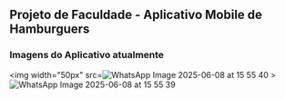 ## Projeto de Faculdade - Aplicativo Mobile de Hamburguers

### Imagens do Aplicativo atualmente

<img width="50px" src=![WhatsApp Image 2025-06-08 at 15 55 40](https://github.com/user-attachments/assets/95976354-d28c-4332-8413-0ef8d7f77394) \>  
![WhatsApp Image 2025-06-08 at 15 55 39](https://github.com/user-attachments/assets/b6666dd6-efb2-4f25-9172-93bbf35fde96)
